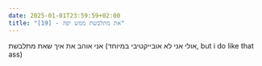 ```yaml
---
date: 2025-01-01T23:59:59+02:00
title: "[19] - את מתלבשת ממש יפה"
---
```

אני אוהב את איך שאת מתלבשת (אולי אני לא אובייקטיבי במיוחד, but i do like that ass)